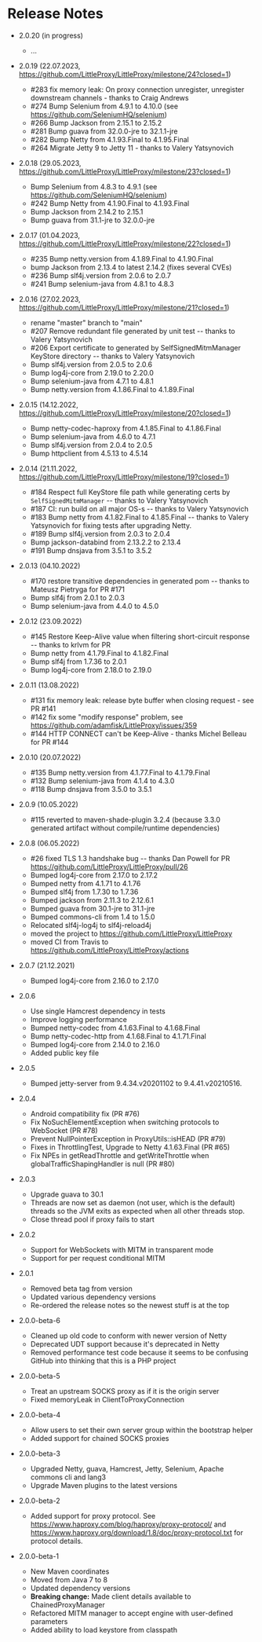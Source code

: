 # Release Notes

- 2.0.20 (in progress)
  - ... 

- 2.0.19 (22.07.2023, https://github.com/LittleProxy/LittleProxy/milestone/24?closed=1)
  - #283 fix memory leak: On proxy connection unregister, unregister downstream channels - thanks to Craig Andrews
  - #274 Bump Selenium from 4.9.1 to 4.10.0 (see https://github.com/SeleniumHQ/selenium)
  - #266 Bump Jackson from 2.15.1 to 2.15.2
  - #281 Bump guava from 32.0.0-jre to 32.1.1-jre
  - #282 Bump Netty from 4.1.93.Final to 4.1.95.Final
  - #264 Migrate Jetty 9 to Jetty 11 - thanks to Valery Yatsynovich

- 2.0.18 (29.05.2023, https://github.com/LittleProxy/LittleProxy/milestone/23?closed=1)
  - Bump Selenium from 4.8.3 to 4.9.1 (see https://github.com/SeleniumHQ/selenium)
  - #242 Bump Netty from 4.1.90.Final to 4.1.93.Final
  - Bump Jackson from 2.14.2 to 2.15.1
  - Bump guava from 31.1-jre to 32.0.0-jre

- 2.0.17 (01.04.2023, https://github.com/LittleProxy/LittleProxy/milestone/22?closed=1)
  - #235 Bump netty.version from 4.1.89.Final to 4.1.90.Final
  - bump Jackson from 2.13.4 to latest 2.14.2 (fixes several CVEs)
  - #236 Bump slf4j.version from 2.0.6 to 2.0.7
  - #241 Bump selenium-java from 4.8.1 to 4.8.3

- 2.0.16 (27.02.2023, https://github.com/LittleProxy/LittleProxy/milestone/21?closed=1)
  - rename "master" branch to "main"
  - #207 Remove redundant file generated by unit test  --  thanks to Valery Yatsynovich
  - #206 Export certificate to generated by SelfSignedMitmManager KeyStore directory  --  thanks to Valery Yatsynovich
  - Bump slf4j.version from 2.0.5 to 2.0.6
  - Bump log4j-core from 2.19.0 to 2.20.0
  - Bump selenium-java from 4.7.1 to 4.8.1
  - Bump netty.version from 4.1.86.Final to 4.1.89.Final

- 2.0.15 (14.12.2022, https://github.com/LittleProxy/LittleProxy/milestone/20?closed=1)
  - Bump netty-codec-haproxy from 4.1.85.Final to 4.1.86.Final
  - Bump selenium-java from 4.6.0 to 4.7.1
  - Bump slf4j.version from 2.0.4 to 2.0.5
  - Bump httpclient from 4.5.13 to 4.5.14

- 2.0.14 (21.11.2022, https://github.com/LittleProxy/LittleProxy/milestone/19?closed=1)
  - #184 Respect full KeyStore file path while generating certs by `SelfSignedMitmManager`  --  thanks to Valery Yatsynovich
  - #187 CI: run build on all major OS-s  --  thanks to Valery Yatsynovich
  - #183 Bump netty from 4.1.82.Final to 4.1.85.Final  --  thanks to Valery Yatsynovich for fixing tests after upgrading Netty.
  - #189 Bump slf4j.version from 2.0.3 to 2.0.4
  - Bump jackson-databind from 2.13.2.2 to 2.13.4
  - #191 Bump dnsjava from 3.5.1 to 3.5.2

- 2.0.13 (04.10.2022)
  - #170 restore transitive dependencies in generated pom  --  thanks to Mateusz Pietryga for PR #171
  - Bump slf4j from 2.0.1 to 2.0.3
  - Bump selenium-java from 4.4.0 to 4.5.0

- 2.0.12 (23.09.2022)
  - #145 Restore Keep-Alive value when filtering short-circuit response  --  thanks to krlvm for PR
  - Bump netty from 4.1.79.Final to 4.1.82.Final
  - Bump slf4j from 1.7.36 to 2.0.1
  - Bump log4j-core from 2.18.0 to 2.19.0

- 2.0.11 (13.08.2022)
  - #131 fix memory leak: release byte buffer when closing request - see PR #141
  - #142 fix some "modify response" problem, see https://github.com/adamfisk/LittleProxy/issues/359
  - #144 HTTP CONNECT can't be Keep-Alive - thanks Michel Belleau for PR #144

- 2.0.10 (20.07.2022)
  - #135 Bump netty.version from 4.1.77.Final to 4.1.79.Final
  - #132 Bump selenium-java from 4.1.4 to 4.3.0
  - #118 Bump dnsjava from 3.5.0 to 3.5.1

- 2.0.9 (10.05.2022)
  - #115 reverted to maven-shade-plugin 3.2.4 (because 3.3.0 generated artifact without compile/runtime dependencies)

- 2.0.8 (06.05.2022)
  - #26 fixed TLS 1.3 handshake bug  --  thanks Dan Powell for PR https://github.com/LittleProxy/LittleProxy/pull/26
  - Bumped log4j-core from 2.17.0 to 2.17.2
  - Bumped netty from 4.1.71 to 4.1.76
  - Bumped slf4j from 1.7.30 to 1.7.36
  - Bumped jackson from 2.11.3 to 2.12.6.1
  - Bumped guava from 30.1-jre to 31.1-jre
  - Bumped commons-cli from 1.4 to 1.5.0
  - Relocated slf4j-log4j to slf4j-reload4j
  - moved the project to https://github.com/LittleProxy/LittleProxy
  - moved CI from Travis to https://github.com/LittleProxy/LittleProxy/actions

- 2.0.7 (21.12.2021)
  - Bumped log4j-core from 2.16.0 to 2.17.0

- 2.0.6
  - Use single Hamcrest dependency in tests
  - Improve logging performance
  - Bumped netty-codec from 4.1.63.Final to 4.1.68.Final
  - Bump netty-codec-http from 4.1.68.Final to 4.1.71.Final
  - Bumped log4j-core from 2.14.0 to 2.16.0
  - Added public key file

- 2.0.5
  - Bumped jetty-server from 9.4.34.v20201102 to 9.4.41.v20210516.

- 2.0.4
  - Android compatibility fix (PR #76)
  - Fix NoSuchElementException when switching protocols to WebSocket (PR #78)
  - Prevent NullPointerException in ProxyUtils::isHEAD (PR #79)
  - Fixes in ThrottlingTest, Upgrade to Netty 4.1.63.Final (PR #65)
  - Fix NPEs in getReadThrottle and getWriteThrottle when globalTrafficShapingHandler is null (PR #80)

- 2.0.3
  - Upgrade guava to 30.1
  - Threads are now set as daemon (not user, which is the default) threads so the JVM exits as expected when all other threads stop.
  - Close thread pool if proxy fails to start

- 2.0.2
  - Support for WebSockets with MITM in transparent mode
  - Support for per request conditional MITM

- 2.0.1
  - Removed beta tag from version
  - Updated various dependency versions
  - Re-ordered the release notes so the newest stuff is at the top

- 2.0.0-beta-6
  - Cleaned up old code to conform with newer version of Netty
  - Deprecated UDT support because it's deprecated in Netty
  - Removed performance test code because it seems to be confusing GitHub into thinking that this is a PHP project

- 2.0.0-beta-5
  - Treat an upstream SOCKS proxy as if it is the origin server
  - Fixed memoryLeak in ClientToProxyConnection

- 2.0.0-beta-4
  - Allow users to set their own server group within the bootstrap helper
  - Added support for chained SOCKS proxies

- 2.0.0-beta-3
  - Upgraded Netty, guava, Hamcrest, Jetty, Selenium, Apache commons cli and lang3
  - Upgrade Maven plugins to the latest versions

- 2.0.0-beta-2
  - Added support for proxy protocol.  See https://www.haproxy.com/blog/haproxy/proxy-protocol/ and https://www.haproxy.org/download/1.8/doc/proxy-protocol.txt for protocol details.

- 2.0.0-beta-1
  - New Maven coordinates
  - Moved from Java 7 to 8
  - Updated dependency versions
  - **Breaking change:**  Made client details available to ChainedProxyManager
  - Refactored MITM manager to accept engine with user-defined parameters
  - Added ability to load keystore from classpath
